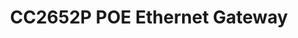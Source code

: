 ---
date_added: 2022-09-23
model: 77546/77547
vendor: HamGeek
title: CC2652P POE Ethernet Gateway
category: coordinator
mlink: 
link: https://www.aliexpress.com/item/1005004701702131.html
compatible: [z2m, z4d, zha]
---